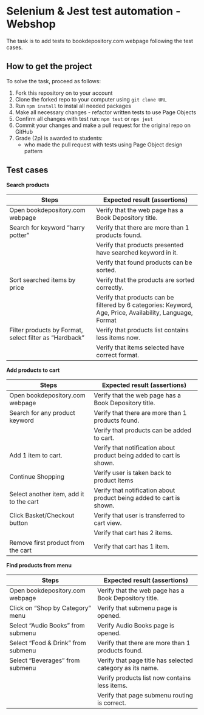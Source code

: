 # Selenium & Jest test automation - Webshop
The task is to add tests to bookdepository.com webpage following the test cases.

## How to get the project

To solve the task, proceed as follows:
1. Fork this repository on to your account
2. Clone the forked repo to your computer using `git clone URL`
3. Run `npm install` to instal all needed packages
4. Make all necessary changes - refactor written tests to use Page Objects
5. Confirm all changes with test run: `npm test` or `npx jest`
6. Commit your changes and make a pull request for the original repo on GitHub
7. Grade (2p) is awarded to students:
   - who made the pull request with tests using Page Object design pattern

## Test cases

**Search products**

| Steps                                                  | Expected result (assertions)                                                                     |
|--------------------------------------------------------|--------------------------------------------------------------------------------------------------|
| Open bookdepository.com webpage                        | Verify that the web page has a Book Depository title.                                            |
| Search for keyword “harry potter”                      | Verify that there are more than 1 products found.                                                |
|                                                        | Verify that products presented have searched keyword in it.                                      |
|                                                        | Verify that found products can be sorted.                                                        |
| Sort searched items by price                           | Verify that the products are sorted correctly.                                                   |
|                                                        | Verify that products can be filtered by 6 categories: Keyword, Age, Price, Availability, Language, Format |
| Filter products by Format, select filter as “Hardback” | Verify that products list contains less items now.                                               |
|                                                        | Verify that items selected have correct format.                                                  |

**Add products to cart**

| Steps                                   | Expected result (assertions)                                         |
|-----------------------------------------|----------------------------------------------------------------------|
| Open bookdepository.com webpage         | Verify that the web page has a Book Depository title.                |
| Search for any product keyword          | Verify that there are more than 1 products found.                    |
|                                         | Verify that products can be added to cart.                           |
| Add 1 item to cart.                     | Verify that notification about product being added to cart is shown. |
| Continue Shopping                       | Verify user is taken back to product items                           |
| Select another item, add it to the cart | Verify that notification about product being added to cart is shown. |
| Click Basket/Checkout button            | Verify that user is transferred to cart view.                        |
|                                         | Verify that cart has 2 items.                                        |
| Remove first product from the cart      | Verify that cart has 1 item.                                         |

**Find products from menu**

| Steps                              | Expected result (assertions)                              |
|------------------------------------|-----------------------------------------------------------|
| Open bookdepository.com webpage    | Verify that the web page has a Book Depository title.     |
| Click on “Shop by Category” menu   | Verify that submenu page is opened.                       |
| Select “Audio Books” from submenu  | Verify Audio Books page is opened.                        |
| Select “Food & Drink” from submenu | Verify that there are more than 1 products found.         |
| Select “Beverages” from submenu    | Verify that page title has selected category as its name. |
|                                    | Verify  products list now contains less items.            |
|                                    | Verify that page submenu routing is correct.              |